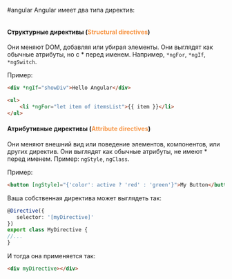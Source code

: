 #angular 
Angular имеет два типа директив:
```table-of-contents
```
#### Структурные директивы (<font color="#f79646">Structural directives</font>)
Они меняют DOM, добавляя или убирая элементы. Они выглядят как обычные атрибуты, но с * перед именем. Например, `*ngFor`, `*ngIf`, `*ngSwitch`.

Пример:

```html
<div *ngIf="showDiv">Hello Angular</div>

<ul>
    <li *ngFor="let item of itemsList">{{ item }}</li>
</ul>
```
#### Атрибутивные директивы (<font color="#f79646">Attribute directives</font>)
Они меняют внешний вид или поведение элементов, компонентов, или других директив. Они выглядят как обычные атрибуты, не имеют * перед именем. Пример: `ngStyle`, `ngClass`.

Пример:

```html
<button [ngStyle]="{'color': active ? 'red' : 'green'}">My Button</button>
``` 

Ваша собственная директива может выглядеть так:

```typescript
@Directive({
   selector: '[myDirective]'
})
export class MyDirective {
//...
}
```
И тогда она применяется так:
```html
<div myDirective></div>